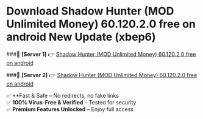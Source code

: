 # Download Shadow Hunter (MOD Unlimited Money) 60.120.2.0 free on android New Update (xbep6)  



###🔹 **[Server 1]** 👉 [Shadow Hunter (MOD Unlimited Money) 60.120.2.0 free on android](https://apkcomod.com?title=Shadow_Hunter_(MOD_Unlimited_Money)_60.120.2.0_free_on_android) 

###🔹 **[Server 2]** 👉 [Shadow Hunter (MOD Unlimited Money) 60.120.2.0 free on android](https://apkcomod.com?title=Shadow_Hunter_(MOD_Unlimited_Money)_60.120.2.0_free_on_android)  

✅ **Fast & Safe – No redirects, no fake links  
✅ **100% Virus-Free & Verified** – Tested for security  
✅ **Premium Features Unlocked** – Enjoy full access  


